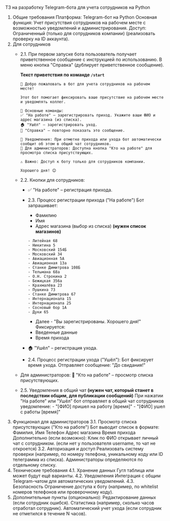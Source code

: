 ТЗ на разработку Telegram-бота для учета сотрудников на Python

1. Общие требования
    Платформа: Telegram-бот на Python
    Основная функция: Учет присутствия сотрудников на рабочем месте с возможностью уведомлений и администрирования.
    Доступ: Ограниченный (только для сотрудников компании) (реализовать проверку на ID аккаунта).
2. Для сотрудников
    - 2.1. При первом запуске бота пользователь получает приветственное сообщение с инструкцией по использованию.
        В меню кнопка "Справка" (дублирует приветственное сообщение).
        
        <b>Текст приветствия по команде `/start`</b>
        
        ```text
        👋 Добро пожаловать в бот для учета сотрудников на рабочем месте!

        Этот бот помогает фиксировать ваше присутствие на рабочем месте и уведомлять коллег.

        📌 Основные команды:
        ✅ "На работе" — зарегистрировать приход. Укажите ваши ФИО и адрес магазина (из списка).
        🏠 "Ушёл" — зарегистрировать уход.
        📖 "Справка" — повторно показать это сообщение.

        🔔 Уведомления: При отметке прихода или ухода бот автоматически сообщит об этом в общий чат сотрудников.
        👥 Для администраторов: Доступна кнопка "Кто на работе" для просмотра списка присутствующих.

        ⚠️ Важно: Доступ к боту только для сотрудников компании.

        Хорошего дня! 😊
        ```

    - 2.2. Кнопки для сотрудников:
        - ✅ "На работе" – регистрация прихода.
        - 2.3. Процесс регистрации прихода ("На работе")
        Бот запрашивает:
            - Фамилию
            - Имя
            - Адрес магазина (выбор из списка) <b>(нужен список магазинов)</b>
            
            ```text
            - Литейная 68
            - Никитина 5
            - Московский 154Б
            - Московский 34
            - Авиационная 5А
            - Авиационная 13а
            - Станке Димитрова 108Б
            - Тельмана 68а
            - О.Н. Строкина 2
            - Бежицкая 356а
            - Крахмалёва 23
            - Пушкина 73
            - Станке Димитрова 67
            - Интернационала 15
            - Интернационала 25
            - Сосновый бор 1А
            - Дуки 65
            ```

            - Далее - "Вы зарегистрированы. Хорошего дня!"
            Фиксируется:
            - Введенные данные
            - Время прихода
        - 🏠 "Ушёл" – регистрация ухода.
        - 2.4. Процесс регистрации ухода ("Ушёл"):
            Бот фиксирует время ухода.
            Отправляет сообщение: "До свидания!"
    - Для администраторов:
        👥 "Кто на работе" – просмотр списка присутствующих.
    - 2.5. Уведомления в общий чат <b>(нужен чат, который станет в последствии общим, для публикации сообщений)</b>
        При нажатии "На работе" или "Ушёл" бот отправляет в общий чат сотрудников уведомление:
           - "[ФИО] пришел на работу [время]"
           - "[ФИО] ушел с работы [время]"
3. Функционал для администраторов
    3.1. Просмотр списка присутствующих ("Кто на работе")
    Бот выводит список в формате:
        Фамилия, Имя  Телефон Адрес магазина Время прихода
    Дополнительно (если возможно):
        Клик по ФИО открывает личный чат с сотрудником. (если нет у пользователя username, то чат не откроется)
    3.2. Авторизация и доступ
        Реализовать систему проверки (например, по номеру телефона, уникальному коду или ID телеграмма из списка).
        Администраторы определяются по отдельному списку.
4. Технические требования
    4.1. Хранение данных
        Гугл таблица или может будут ещё варианты.
    4.2. Уведомления
        Интеграция с общим Telegram-чатом для автоматических уведомлений.
    4.3. Безопасность
    Ограничение доступа к боту (например, по whitelist номеров телефонов или проверочному коду).
5. Дополнительные пункты (опционально):
    Редактирование данных (если сотрудник ошибся).
    Статистика (например, сколько часов отработал сотрудник).
    Автоматический учет ухода (если сотрудник не отметился в течение N часов).
